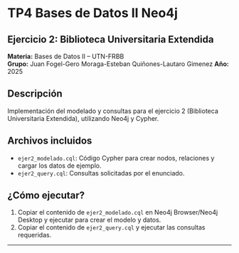 # TP4 Bases de Datos II Neo4j
## Ejercicio 2: Biblioteca Universitaria Extendida

**Materia:** Bases de Datos II – UTN-FRBB  
**Grupo:** Juan Fogel-Gero Moraga-Esteban Quiñones-Lautaro Gimenez 
**Año:** 2025

## Descripción
Implementación del modelado y consultas para el ejercicio 2 (Biblioteca Universitaria Extendida), utilizando Neo4j y Cypher.

## Archivos incluidos
- `ejer2_modelado.cql`: Código Cypher para crear nodos, relaciones y cargar los datos de ejemplo.
- `ejer2_query.cql`: Consultas solicitadas por el enunciado.

## ¿Cómo ejecutar?
1. Copiar el contenido de `ejer2_modelado.cql` en Neo4j Browser/Neo4j Desktop y ejecutar para crear el modelo y datos.
2. Copiar el contenido de `ejer2_query.cql` y ejecutar las consultas requeridas.

---

